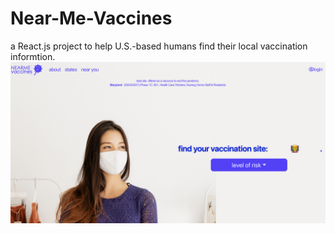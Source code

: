 # Near-Me-Vaccines
a React.js project to help U.S.-based humans find their local vaccination informtion.
![](public/NearMe-Home.png)